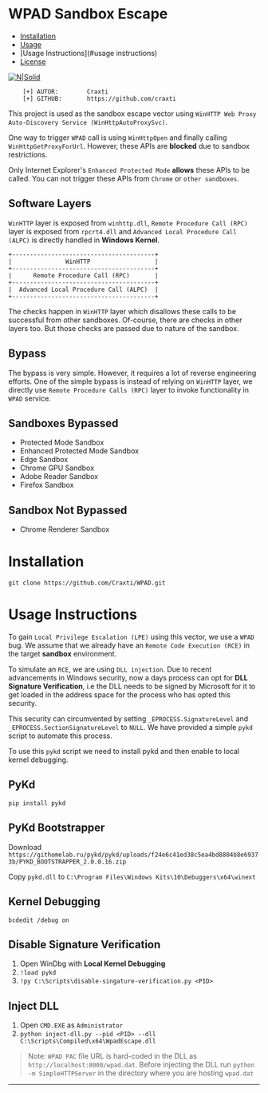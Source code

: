 WPAD Sandbox Escape
===================

- [Installation](#installation)
- [Usage](#usage)
- [Usage Instructions](#usage instructions)
- [License](#license)

[![N|Solid](https://cldup.com/dTxpPi9lDf.thumb.png)](https://nodesource.com/products/nsolid)

```
    [+] AUTOR:        Craxti
    [+] GITHUB:       https://github.com/craxti
```


This project is used as the sandbox escape vector using `WinHTTP Web Proxy Auto-Discovery Service (WinHttpAutoProxySvc)`.

One way to trigger `WPAD` call is using `WinHttpOpen` and finally calling `WinHttpGetProxyForUrl`. However, these APIs are **blocked** due to sandbox restrictions.

Only Internet Explorer's `Enhanced Protected Mode` **allows** these APIs to be called. You can not trigger these APIs from `Chrome` or `other sandboxes`.


Software Layers
---------------

`WinHTTP` layer is exposed from `winhttp.dll`, `Remote Procedure Call (RPC)` layer is exposed from `rpcrt4.dll` and  `Advanced Local Procedure Call (ALPC)` is directly handled in **Windows Kernel**.

```
+----------------------------------------+
|               WinHTTP                  |
+----------------------------------------+
|      Remote Procedure Call (RPC)       |
+----------------------------------------+
|  Advanced Local Procedure Call (ALPC)  |
+----------------------------------------+
```

The checks happen in `WinHTTP` layer which disallows these calls to be successful from other sandboxes. Of-course, there are checks in other layers too. But those checks are passed due to nature of the sandbox.


Bypass
------

The bypass is very simple. However, it requires a lot of reverse engineering efforts. One of the simple bypass is instead of relying on `WinHTTP` layer, we directly use `Remote Procedure Calls (RPC)` layer to invoke functionality in `WPAD` service.


Sandboxes Bypassed
------------------

* Protected Mode Sandbox
* Enhanced Protected Mode Sandbox
* Edge Sandbox
* Chrome GPU Sandbox
* Adobe Reader Sandbox
* Firefox Sandbox


Sandbox Not Bypassed
--------------------

* Chrome Renderer Sandbox


Installation
============

```git clone https://github.com/Craxti/WPAD.git```


Usage Instructions
==================

To gain `Local Privilege Escalation (LPE)` using this vector, we use a `WPAD` bug. We assume that we already have an `Remote Code Execution (RCE)` in the target **sandbox** environment.

To simulate an `RCE`, we are using `DLL injection`. Due to recent advancements in Windows security, now a days process can opt for **DLL Signature Verification**, i.e the DLL needs to be signed by Microsoft for it to get loaded in the address space for the process who has opted this security.

This security can circumvented by setting `_EPROCESS.SignatureLevel` and `_EPROCESS.SectionSignatureLevel` to `NULL`. We have provided a simple `pykd` script to automate this process.

To use this `pykd` script we need to install pykd and then enable to local kernel debugging.

PyKd
----

`pip install pykd`


PyKd Bootstrapper
-----------------

Download `https://githomelab.ru/pykd/pykd/uploads/f24e6c41ed38c5ea4bd8804b8e69373b/PYKD_BOOTSTRAPPER_2.0.0.16.zip`

Copy `pykd.dll` to `C:\Program Files\Windows Kits\10\Debuggers\x64\winext`


Kernel Debugging
----------------
`bcdedit /debug on`


Disable Signature Verification
------------------------------

1. Open WinDbg with **Local Kernel Debugging**
2. `!load pykd`
3. `!py C:\Scripts\disable-singature-verification.py <PID>`


Inject DLL
----------

1. Open `CMD.EXE` as `Administrator`
2. `python inject-dll.py --pid <PID> --dll C:\Scripts\Compiled\x64\WpadEscape.dll`


> Note: `WPAD PAC` file URL is hard-coded in the DLL as `http://localhost:8000/wpad.dat`. Before injecting the DLL run `python -m SimpleHTTPServer` in the directory where you are hosting `wpad.dat`


------------------------------------------------------------------------
